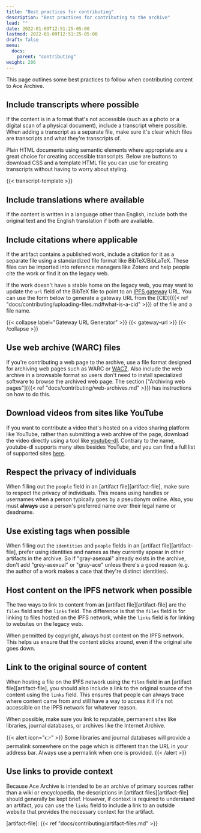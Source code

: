 ```yaml
---
title: "Best practices for contributing"
description: "Best practices for contributing to the archive"
lead: ""
date: 2022-01-09T12:51:25-05:00
lastmod: 2022-01-09T12:51:25-05:00
draft: false
menu:
  docs:
    parent: "contributing"
weight: 206
---
```


This page outlines some best practices to follow when contributing content to
Ace Archive.

## Include transcripts where possible

If the content is in a format that's not accessible (such as a photo or a
digital scan of a physical document), include a transcript where possible. When
adding a transcript as a separate file, make sure it's clear which files are
transcripts and what they're transcripts of.

Plain HTML documents using semantic elements where appropriate are a great
choice for creating accessible transcripts. Below are buttons to download CSS
and a template HTML file you can use for creating transcripts without having to
worry about styling.

{{< transcript-template >}}

## Include translations where available

If the content is written in a language other than English, include both the
original text and the English translation if both are available.

## Include citations where applicable

If the artifact contains a published work, include a citation for it as a
separate file using a standardized file format like BibTeX/BibLaTeX. These
files can be imported into reference managers like Zotero and help people cite
the work or find it on the legacy web.

If the work doesn't have a stable home on the legacy web, you may want to
update the `url` field of the BibTeX file to point to an [IPFS
gateway](https://docs.ipfs.io/concepts/ipfs-gateway/) URL. You can use the form
below to generate a gateway URL from the [CID]({{< ref
"docs/contributing/uploading-files.md#what-is-a-cid" >}}) of the file and a
file name.

{{< collapse label="Gateway URL Generator" >}}
{{< gateway-url >}}
{{< /collapse >}}

## Use web archive (WARC) files

If you're contributing a web page to the archive, use a file format designed
for archiving web pages such as WARC or
[WACZ](https://github.com/webrecorder/wacz-spec). Also include the web archive
in a browsable format so users don't need to install specialized software to
browse the archived web page. The section ["Archiving web pages"]({{< ref
"docs/contributing/web-archives.md" >}}) has instructions on how to do this.

## Download videos from sites like YouTube

If you want to contribute a video that's hosted on a video sharing platform
like YouTube, rather than submitting a web archive of the page, download the
video directly using a tool like
[youtube-dl](https://ytdl-org.github.io/youtube-dl/). Contrary to the name,
youtube-dl supports many sites besides YouTube, and you can find a full list of
supported sites
[here](https://github.com/ytdl-org/youtube-dl/blob/master/docs/supportedsites.md).

## Respect the privacy of individuals

When filling out the `people` field in an [artifact file][artifact-file], make
sure to respect the privacy of individuals. This means using handles or
usernames when a person typically goes by a pseudonym online. Also, you must
**always** use a person's preferred name over their legal name or deadname.

## Use existing tags when possible

When filling out the `identities` and `people` fields in an [artifact
file][artifact-file], prefer using identities and names as they currently
appear in other artifacts in the archive. So if "gray-asexual" already exists
in the archive, don't add "grey-asexual" or "gray-ace" unless there's a good
reason (e.g. the author of a work makes a case that they're distinct
identities).

## Host content on the IPFS network when possible

The two ways to link to content from an [artifact file][artifact-file] are the
`files` field and the `links` field. The difference is that the `files` field
is for linking to files hosted on the IPFS network, while the `links` field is
for linking to websites on the legacy web.

When permitted by copyright, always host content on the IPFS network. This
helps us ensure that the content sticks around, even if the original site goes
down.

## Link to the original source of content

When hosting a file on the IPFS network using the `files` field in an [artifact
file][artifact-file], you should also include a link to the original source of
the content using the `links` field.  This ensures that people can always trace
where content came from and still have a way to access it if it's not
accessible on the IPFS network for whatever reason.

When possible, make sure you link to reputable, permanent sites like libraries,
journal databases, or archives like the Internet Archive.

{{< alert icon="👉" >}}
Some libraries and journal databases will provide a permalink somewhere on the
page which is different than the URL in your address bar. Always use a
permalink when one is provided.
{{< /alert >}}

## Use links to provide context

Because Ace Archive is intended to be an archive of primary sources rather than
a wiki or encyclopedia, the descriptions in [artifact files][artifact-file]
should generally be kept brief.  However, if context is required to understand
an artifact, you can use the `links` field to include a link to an outside
website that provides the necessary context for the artifact.

[artifact-file]: {{< ref "docs/contributing/artifact-files.md" >}}
